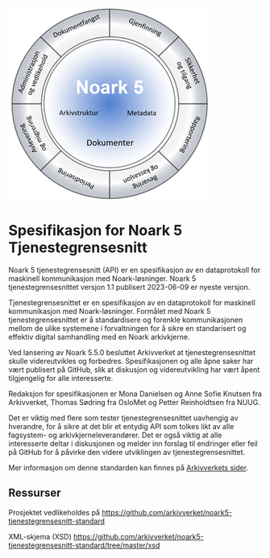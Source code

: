 ![](kapitler/media/Noark5v5_px400.png)

Spesifikasjon for Noark 5 Tjenestegrensesnitt
=============================================

Noark 5 tjenestegrensesnitt (API) er en spesifikasjon av en
dataprotokoll for maskinell kommunikasjon med Noark-løsninger. Noark 5
tjenestegrensesnittet versjon 1.1 publisert 2023-06-09 er nyeste
versjon.

Tjenestegrensesnittet er en spesifikasjon av en dataprotokoll for
maskinell kommunikasjon med Noark-løsninger. Formålet med Noark 5
tjenestegrensesnittet er å standardisere og forenkle kommunikasjonen
mellom de ulike systemene i forvaltningen for å sikre en standarisert
og effektiv digital samhandling med en Noark arkivkjerne.

Ved lansering av Noark 5.5.0 besluttet Arkivverket at
tjenestegrensesnittet skulle videreutvikles og
forbedres. Spesifikasjonen og alle åpne saker har vært publisert på
GitHub, slik at diskusjon og videreutvikling har vært åpent
tilgjengelig for alle interesserte.

Redaksjon for spesifikasjonen er Mona Danielsen og Anne Sofie Knutsen
fra Arkivverket, Thomas Sødring fra OsloMet og Petter Reinholdtsen fra
NUUG.

Det er viktig med flere som tester tjenestegrensesnittet uavhengig av
hverandre, for å sikre at det blir et entydig API som tolkes likt av
alle fagsystem- og arkivkjerneleverandører. Det er også viktig at alle
interesserte deltar i diskusjonen og melder inn forslag til endringer
eller feil på GitHub for å påvirke den videre utviklingen av
tjenestegrensesnittet.

Mer informasjon om denne standarden kan finnes på [Arkivverkets
sider](https://www.arkivverket.no/forvaltning-og-utvikling/noark-standarden/noark-5/tjenestegrensesnitt-noark5).


Ressurser
---------
Prosjektet vedlikeholdes på https://github.com/arkivverket/noark5-tjenestegrensesnitt-standard

XML-skjema (XSD)
https://github.com/arkivverket/noark5-tjenestegrensesnitt-standard/tree/master/xsd
